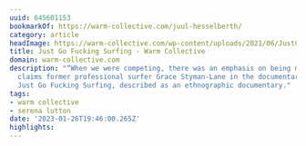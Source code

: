 ```yaml
---
uuid: 645601153
bookmarkOf: https://warm-collective.com/juul-hesselberth/
category: article
headImage: https://warm-collective.com/wp-content/uploads/2021/06/JustGoFuckingSurfing-Still3.jpg
title: Just Go Fucking Surfing - Warm Collective
domain: warm-collective.com
description: "“When we were competing, there was an emphasis on being marketable”
  claims former professional surfer Grace Styman-Lane in the documentary entitled
  Just Go Fucking Surfing, described as an ethnographic documentary."
tags:
- warm collective
- serena lutton
date: '2023-01-26T19:46:00.265Z'
highlights: 
---
```



